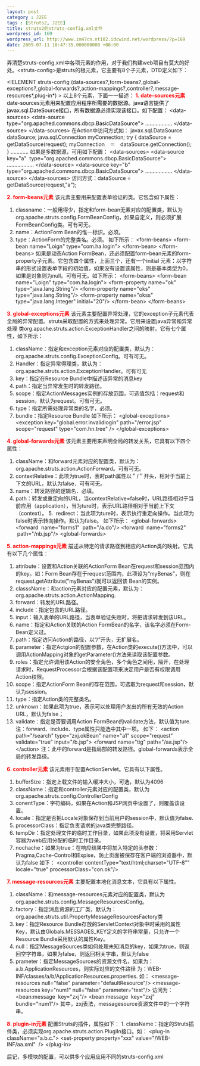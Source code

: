 ```yaml
---
layout: post
category : J2EE
tags : [Struts2, J2EE]
title: struts2的struts-config.xml文件
wordpress_id: 169
wordpress_url: http://www.im47cn.nt102.idcwind.net/wordpress/?p=169
date: 2009-07-11 18:47:35.000000000 +08:00
---
```

弄清楚struts-config.xml中各项元素的作用，对于我们构建web项目有莫大的好处。&lt;struts-config&gt;是struts的根元素，它主要有8个子元素，DTD定义如下：

&lt;!ELEMENT struts-config
(data-sources?,form-beans?,global-exceptions?,global-forwards?,action-mappings?,controller?,message-resources*,plug-in*)
&gt;
以上8个元素，下面一一描述：
<span style="color: #ff0000;"><strong>1. date-sources元素
</strong></span><span style="color: #000000;"><strong> </strong>date-sources元素用来配置应用程序所需要的数据源。java语言提供了javax.sql.DateSource接口，所有数据源必须实现该接口。如下配置：
&lt;data-sources&gt;
&lt;data-source type="org.apached.commons.dbcp.BasicDataSource"&gt;
………………
&lt;/data-source&gt;
</span>&lt;/data-sources&gt;
在Action中访问方式如：
javax.sql.DataSource dataSource;
java.sql.Connection myConnection;
try
{
dataSource = getDataSource(request);
myConnection　＝　dataSource.getConnection();
}
…………
如果是多数据源，可用如下配置：
&lt;data-sources&gt;
&lt;data-source key="a"  type="org.apached.commons.dbcp.BasicDataSource"&gt;
………………
&lt;/data-source&gt;
&lt;data-source key="b"   type="org.apached.commons.dbcp.BasicDataSource"&gt;
………………
&lt;/data-source&gt;
&lt;/data-sources&gt;
访问方式：dataSource = getDataSource(request,"a");

<strong><span style="color: #ff0000;"> 2. form-beans元素</span></strong>
该元素主要用来配置表单验证的类。它包含如下属性：
1. classname：一般用得少，指定和form-bean无素对应的配置类，默认为org.apache.struts.config.FormBeanConfig，如果自定义，则必须扩展FormBeanConfig类。可有可无。
2. name：ActionForm Bean的惟一标识。必须。
3. type：ActionForm的完整类名。必须。
如下所示：
&lt;form-beans&gt;
&lt;form-bean
name="Loign"
type="com.ha.login"&gt;
&lt;/form-bean&gt;
&lt;/form-beans&gt;
如果是动态Action FormBean，还必须配置form-bean元素的form-property子元素。它包含四个属性，上面三个，还有一个initial 元素：以字符串的形式设置表单字段的初始值，如果没有设置该属性，则是基本类型为0，如果是对象则为null。可有可无。如下所示：
&lt;form-beans&gt;
&lt;form-bean
name="Loign"
type="com.ha.login"&gt;
&lt;form-property name="ok"  type="java.lang.String"/&gt;
&lt;form-property name="oks"  type="java.lang.String"/&gt;
&lt;form-property name="okss"  type="java.lang.Integer" initial="20"/&gt;
&lt;/form-bean&gt;
&lt;/form-beans&gt;

<strong><span style="color: #ff0000;"> 3. global-exceptions元素</span></strong>
该元素主要配置异常处理，它的exception子元素代表全局的异常配置。struts采取配置的方式来处理异常。它用来设置java异常和异常处理 类org.apache.struts.action.ExceptionHandler之间的映射。它有七个属性，如下所示：
1. className：指定和exception元素对应的配置类，默认为：org.apache.struts.config.ExceptionConfig。可有可无。
2. Handler：指定异常得理类，默认为：org.apache.struts.action.ExceptionHandler。可有可无
3. key：指定在Resource Bundle中描述该异常的消息key
4. path：指定当异常发生时的转发路径。
5. scope：指定ActionMessages实例的存放范围，可选值包括：request和session，默认为request。可有可无。
6. type：指定所需处理异常类的名字，必须。
7. bundle：指定Resource Bundle
如下所示：
&lt;global-exceptions&gt;
&lt;exception
key="global.error.invalidlogin"
path="/error.jsp"
scope="request"
type="com.hn.tree"
/&gt;
&lt;/global-exceptions&gt;

<span style="color: #ff0000;"><strong> 4. global-forwards元素
</strong></span> 该元素主要用来声明全局的转发关系，它具有以下四个属性：
1. className：和forward元素对应的配置类，默认为：org.apache.struts.action.ActionForward。可有可无。
2. contextRelative：此项为true时，表时path属性以＂/＂开头，相对于当前上下文的URL，默认为false．可有可无。
3. name：转发路径的逻辑名．必填。
4. path：转发或重定向的URL，当contextRelative=false时，URL路径相对于当前应用（application），当为ture时，表示URL路径相对于当前上下文（context）。
5.  redirect：当此项为ture时，表示执行重定向操作。当此项为false时表示转向操作。默认为false。
如下所示：
&lt;global-forwards&gt;
&lt;forward  name="forms1"  path="/a.do"/&gt;
&lt;forward  name="forms2"  path="/nb.jsp"/&gt;
&lt;global-forwards&gt;

<span style="color: #ff0000;"><strong> 5. action-mappings元素</strong></span>
描述从特定的请求路径到相应的Action类的映射。它具有以下几个属性：
1. attribute：设置和Action关联的ActionForm Bean在request和session范围内的key。如：Form Bean存在于request范围内，此项设为“myBenas”，则在request.getAttribute("myBenas")就可以返回该 Bean的实例。
2. classsName：和action元素对应的配置元素，默认为：org.apache.struts.action.ActionMapping.
3. forward：转发的URL路径。
4. include：指定包含的URL路径。
5. input：输入表单的URL路径，当表单验证失败时，将把请求转发到该URL。
6. name：指定和Action关联的Action FormBean的名字，该名字必须在Form-Bean定义过。
7. path：指定访问Action的路径，以“/”开头，无扩展名。
8. parameter：指定Actgion的配置参数，在Action类的execute()方法中，可以调用ActionMapping对象的getParameter()方法来读取该配置参数。
9. roles：指定允许调用该Action的安全角色，多个角色之间用，隔开，在处理请求时，RequestProcessor会根据该配置项来决定用户是否有权限调用Action权限。
10. scope：指定ActionForm Bean的存在范围，可选取为request和session，默认为session。
11. type：指定Action类的完整类名。
12. unknown：如果此项为true，表示可以处理用户发出的所有无效的Action URL，默认为false；
13. validate：指定是否要调用Action FormBean的validate方法，默认值为ture.
注：forward、include、type属性只能选中其中一项。
如下：
&lt;action path="/search"
type="zxj.okBean"
name="a1"
scope="request"
validate="true"
input="/b.jsp"&gt;
&lt;forward name="tig" path="/aa.jsp"/&gt;
&lt;/action&gt;
注：此中的forward是指局部的转发路径。global-forwards表示全局的转发路径。

<span style="color: #ff0000;"><strong> 6. controller元素
</strong></span> 该元素用于配置ActionServlet。它具有以下属性。
1. bufferSize：指定上载文件的输入缓冲大小，可选，默认为4096
2. className：指定和controller元素对应的配置类，默认为org.apache.struts.config.ControllerConfig
3. conentType：字符编码，如果在Action和JSP网页中设置了，则覆盖该设置。
4. locale：指定是否把Locale对象保存到当前用户的session中，默认值为false.
5. processorClass：指定负责请求的java类完整路径。
6. tempDir：指定处理文件的临时工作目录，如果此项没有设置，将采用Servlet容器为web应用分配的临时工作目录。
7. nochache：如果为true：在响应结果中将加入特定的头参数：Pragma,Cache-Control和Expise，防止页面被保存在客户端的浏览器中，默认为false
如下：
&lt;controller
contentType="text/html;charset="UTF-8""
locale="true"
processorClass="con.ok"/&gt;

<span style="color: #ff0000;"><strong> 7. message-resources元素</strong></span>
主要配置本地化消息文本，它具有以下属性。
1. className：和message-resources元素对应的配置类，默认为org.apache.struts.config.MessageResourcesConfig。
2. factory：指定消息资源的工厂类，默认为：org.apache.struts.util.PropertyMessageResourcesFactory类
3. key：指定Resource Bundle存放的ServletContext对象中时采用的属性Key，默认由Globals.MESSAGES_KEY定义的字符串常量，只允许一个Resource Bundle采用默认的属性Key。
4. null：指定MessageSources类如何处理未知消息的key，如果为true，则返回空字符串，如果为false，则返回相关字串，默认为false
5. prameter：指定MessageSources的资源文件名，如果为：a.b.ApplicationResources，则实际对应的文件路径 为：WEB-INF/classes/a/b/ApplicationResources.properties.
如：
&lt;message-resources null="false" parameter="defaultResource"/&gt;
&lt;message-resources key="num1" null="false" parameter="test"/&gt;
访问为：
&lt;bean:message  key="zxj"/&gt;
&lt;bean:message  key="zxj"  bundle="num1"/&gt;
其中，zxj表法，messagesource资源文件中的一个字符串。

<span style="color: #ff0000;"><strong> 8. plugin-in元素</strong></span>
配置Struts的插件，属性如下：
1. className：指定的Struts插件类，必须实现org.apache.struts.action.PlugiIn接口。如：
&lt;plug-in
className="a.b.c."&gt;
&lt;set-property property="xxx" value="/WEB-INF/aa.xml"  /&gt;
&lt;/plug-in&gt;

后记，多模块的配置，可以供多个应用应用不同的struts-config.xml
